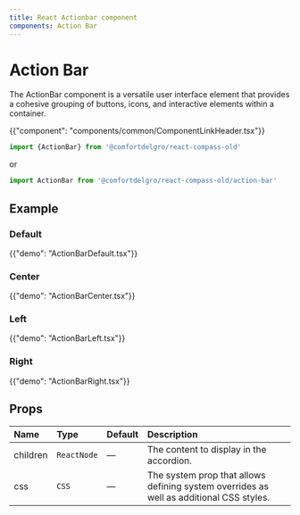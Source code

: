 ```yaml
---
title: React Actionbar component
components: Action Bar
---
```


# Action Bar

<p class="description">The ActionBar component is a versatile user interface element that provides a cohesive grouping of buttons, icons, and interactive elements within a container.</p>

{{"component": "components/common/ComponentLinkHeader.tsx"}}

```jsx
import {ActionBar} from '@comfortdelgro/react-compass-old'
```

or

```jsx
import ActionBar from '@comfortdelgro/react-compass-old/action-bar'
```

## Example

### Default

{{"demo": "ActionBarDefault.tsx"}}

### Center

{{"demo": "ActionBarCenter.tsx"}}

### Left

{{"demo": "ActionBarLeft.tsx"}}

### Right

{{"demo": "ActionBarRight.tsx"}}

## Props

| Name     | Type        | Default | Description                                                                             |
| :------- | :---------- | :------ | :-------------------------------------------------------------------------------------- |
| children | `ReactNode` | —       | The content to display in the accordion.                                                |
| css      | `CSS`       | —       | The system prop that allows defining system overrides as well as additional CSS styles. |

